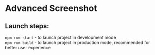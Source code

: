 # Advanced Screenshot

## Launch steps:

`npm run start` - to launch project in development mode<br>
`npm run build` - to launch project in production mode, recommended for better user experience
